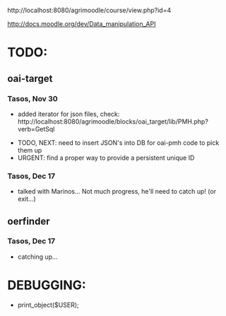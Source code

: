 http://localhost:8080/agrimoodle/course/view.php?id=4


http://docs.moodle.org/dev/Data_manipulation_API

# TODO:

oai-target
----------
### Tasos, Nov 30
+ added iterator for json files, check: http://localhost:8080/agrimoodle/blocks/oai_target/lib/PMH.php?verb=GetSql
- TODO, NEXT: need to insert JSON's into DB for oai-pmh code to pick them up
- URGENT: find a proper way to provide a persistent unique ID
### Tasos, Dec 17
+ talked with Marinos... Not much progress, he'll need to catch up! (or exit...)


oerfinder
---------
### Tasos, Dec 17
+ catching up...



# DEBUGGING:

  * print_object($USER);